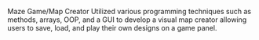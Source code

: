 Maze Game/Map Creator
Utilized various programming techniques such as methods, arrays, OOP, and a GUI to develop a visual map creator allowing users to save, load, and play their own designs on a game panel.
